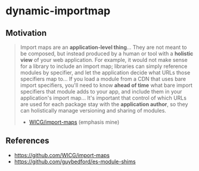 # dynamic-importmap

## Motivation

> Import maps are an __application-level thing__... They are not meant to be composed, but instead produced by a human or tool with a __holistic view__ of your web application. For example, it would not make sense for a library to include an import map; libraries can simply reference modules by specifier, and let the application decide what URLs those specifiers map to...
> If you load a module from a CDN that uses bare import specifiers, you'll need to know __ahead of time__ what bare import specifiers that module adds to your app, and include them in your application's import map... It's important that control of which URLs are used for each package stay with the __application author__, so they can holistically manage versioning and sharing of modules.
> - [WICG/import-maps](https://github.com/WICG/import-maps#scope) (emphasis mine)



## References

- https://github.com/WICG/import-maps
- https://github.com/guybedford/es-module-shims